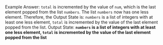 Example Answer: 
`total` is incremented by the value of `num`, which is the last element popped from the list `numbers`. The list `numbers` now has one less element. Therefore, the Output State is: `numbers` is a list of integers with at least one less element, `total` is incremented by the value of the last element popped from the list.
Output State: **`numbers` is a list of integers with at least one less element, `total` is incremented by the value of the last element popped from the list**